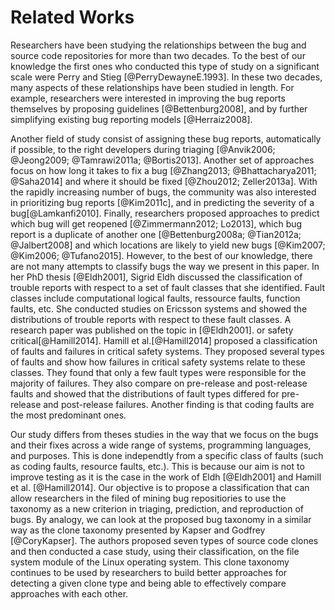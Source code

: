 # Related Works

Researchers have been studying the relationships between
the bug and source code repositories for more than two decades.
To the best of our knowledge the first ones who conducted this type of study on a significant scale were Perry and Stieg [@PerryDewayneE.1993].
In these two decades, many aspects of these relationships have been studied in length.
For example, researchers were interested in improving the bug reports themselves by proposing guidelines [@Bettenburg2008], and by further simplifying existing bug reporting models [@Herraiz2008].

Another field of study consist of assigning these bug reports, automatically if possible, to the right developers during triaging [@Anvik2006; @Jeong2009; @Tamrawi2011a; @Bortis2013].
Another set of approaches focus on how long it takes to fix a bug
[@Zhang2013; @Bhattacharya2011; @Saha2014] and where it should be fixed [@Zhou2012; Zeller2013a].
With the rapidly increasing number of bugs, the community was also interested in prioritizing bug reports [@Kim2011c], and in predicting the severity of a bug[@Lamkanfi2010].
Finally, researchers proposed approaches to predict which bug will get reopened [@Zimmermann2012; Lo2013], which bug report is a duplicate of another one [@Bettenburg2008a; @Tian2012a; @Jalbert2008] and which locations are likely to yield new bugs [@Kim2007; @Kim2006; @Tufano2015].
However, to the best of our knowledge, there are not many attempts to classify bugs the way we present in this paper.
In her PhD thesis [@Eldh2001], Sigrid Eldh discussed the classification of trouble reports with respect to a set of fault classes that she identified.
Fault classes include computational logical faults, ressource faults, function faults, etc.
She conducted studies on Ericsson systems and showed the distributions of trouble reports with respect to these fault classes.
A research paper was published on the topic in [@Eldh2001].
or safety critical[@Hamill2014].
Hamill et al.[@Hamill2014] proposed a classification of faults and failures in critical safety systems.
They proposed several types of faults and show how failures in critical safety systems relate to these classes.
They found that only a few fault types were responsible for the majority of failures.
They also compare on pre-release and post-release faults and showed that the distributions of fault types differed for pre-release and post-release failures.
Another finding is that coding faults are the most predominant ones.

Our study differs from theses studies in the way that we focus on the bugs and their fixes across a wide range of systems, programming languages, and purposes.
This is done independtly from a specific class of faults (such as coding faults, resource faults, etc.).
This is because our aim is not to improve testing as it is the case in the work of Eldh [@Eldh2001] and Hamill et al. [@Hamill2014].
Our objective is to propose a classification that can allow researchers in the filed of mining bug repositiories to use the taxonomy as a new criterion in triaging, prediction, and reproduction of bugs.
By analogy, we can look at the proposed bug taxonomy in a similar way as the clone taxonomy presented by Kapser and Godfrey [@CoryKapser].
The authors proposed seven types of source code clones and then conducted a case study, using their classification, on the file system module of the Linux operating system.
This clone taxonomy continues to be used by researchers to build better approaches for detecting a given clone type and being able to effectively compare approaches with each other.
